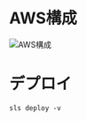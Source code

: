 # AWS構成
![AWS構成](https://user-images.githubusercontent.com/24289696/125420753-5772e708-a5ca-43d8-aeb5-58efc038d438.jpg)

# デプロイ
`sls deploy -v`